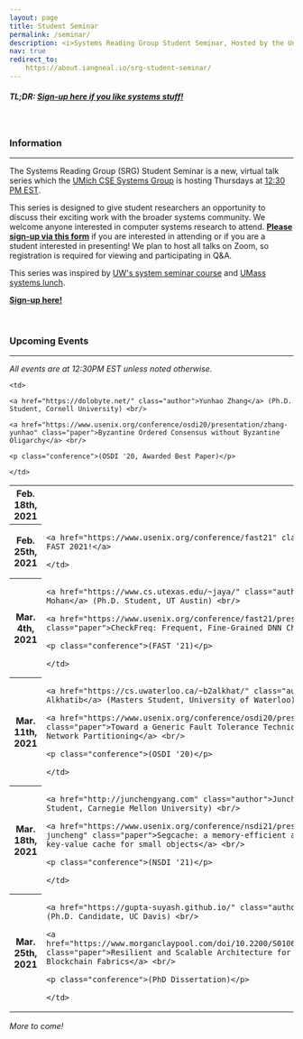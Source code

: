 ```yaml
---
layout: page
title: Student Seminar
permalink: /seminar/
description: <i>Systems Reading Group Student Seminar, Hosted by the University of Michigan.</i>
nav: true
redirect_to:
    https://about.iangneal.io/srg-student-seminar/
---
```


##### TL;DR: [**Sign-up here if you like systems stuff!**][google-form] 

<br/>

### Information
---
The Systems Reading Group (SRG) Student Seminar is a new, virtual talk series
which the [UMich CSE Systems Group](https://systems.engin.umich.edu/) is hosting Thursdays at [12:30 PM EST](https://www.timeanddate.com/worldclock/converter.html?iso=20210128T173000&p1=784).

This series is designed to give student researchers an opportunity to discuss their
exciting work with the broader systems community. We welcome anyone interested in computer systems research to attend. [**Please sign-up via this form**][google-form] if you are interested in attending or if you are a student interested in presenting! We plan to host all talks on Zoom, so registration
is required for viewing and participating in Q&A.


This series was inspired by [UW's system seminar course](https://courses.cs.washington.edu/courses/cse590s/) and [UMass systems lunch](https://systems-lunch.org/).


[**Sign-up here!**][google-form] 

<br/>


### Upcoming Events
---

_All events are at 12:30PM EST unless noted otherwise._

<div class="table-responsive seminar">
<table class="table table-bordered table-striped">
<tbody>

<tr>
    <th scope="row"> Feb. 18th, 2021 </th>

    <td>

    <a href="https://dolobyte.net/" class="author">Yunhao Zhang</a> (Ph.D. Student, Cornell University) <br/>

    <a href="https://www.usenix.org/conference/osdi20/presentation/zhang-yunhao" class="paper">Byzantine Ordered Consensus without Byzantine Oligarchy</a> <br/>

    <p class="conference">(OSDI '20, Awarded Best Paper)</p>

    </td>
</tr>

<tr>
    <th scope="row"> Feb. 25th, 2021 </th>
    <td>

    <a href="https://www.usenix.org/conference/fast21" class="author">Off for FAST 2021!</a>

    </td>
</tr>

<tr>
    <th scope="row"> Mar. 4th, 2021 </th>
    <td>

    <a href="https://www.cs.utexas.edu/~jaya/" class="author">Jayashree Mohan</a> (Ph.D. Student, UT Austin) <br/>

    <a href="https://www.usenix.org/conference/fast21/presentation/mohan" class="paper">CheckFreq: Frequent, Fine-Grained DNN Checkpointing</a> <br/>

    <p class="conference">(FAST '21)</p>

    </td>
</tr>


<tr>
    <th scope="row"> Mar. 11th, 2021 </th>
    <td>

    <a href="https://cs.uwaterloo.ca/~b2alkhat/" class="author">Basil Alkhatib</a> (Masters Student, University of Waterloo) <br/>

    <a href="https://www.usenix.org/conference/osdi20/presentation/alfatafta" class="paper">Toward a Generic Fault Tolerance Technique for Partial Network Partitioning</a> <br/>

    <p class="conference">(OSDI '20)</p>

    </td>
</tr>

<tr>
    <th scope="row"> Mar. 18th, 2021 </th>
    <td>

    <a href="http://junchengyang.com" class="author">Juncheng Yang</a> (Ph.D. Student, Carnegie Mellon University) <br/>

    <a href="https://www.usenix.org/conference/nsdi21/presentation/yang-juncheng" class="paper">Segcache: a memory-efficient and scalable in-memory key-value cache for small objects</a> <br/>

    <p class="conference">(NSDI '21)</p>

    </td>
</tr>

<tr>
    <th scope="row"> Mar. 25th, 2021 </th>
    <td>

    <a href="https://gupta-suyash.github.io/" class="author">Suyash Gupta</a> (Ph.D. Candidate, UC Davis) <br/>

    <a href="https://www.morganclaypool.com/doi/10.2200/S01068ED1V01Y202012DTM065" class="paper">Resilient and Scalable Architecture for Permissioned Blockchain Fabrics</a> <br/>

    <p class="conference">(PhD Dissertation)</p>

    </td>
</tr>


</tbody>
</table>
</div>

_More to come!_

[google-form]: https://forms.gle/Y2FcoZ6ppDM4SiDP6